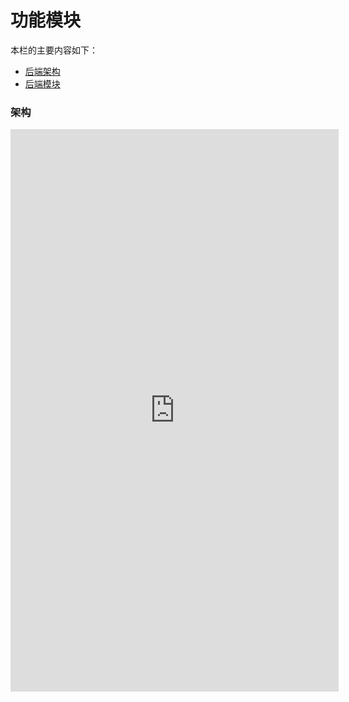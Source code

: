 # 功能模块

本栏的主要内容如下：

- [后端架构](docs/backend/framework/)
- [后端模块](docs/backend/modules/)

### 架构

<iframe id="embed_dom" name="embed_dom" frameborder="0" style="display:block;width:525px; height:900px;" src="https://www.processon.com/embed/5cc3b626e4b09a3e45ad9f14"></iframe>